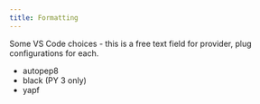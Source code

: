 ```yaml
---
title: Formatting
---
```


Some VS Code choices - this is a free text field for provider, plug configurations for each.

- autopep8
- black (PY 3 only)
- yapf
